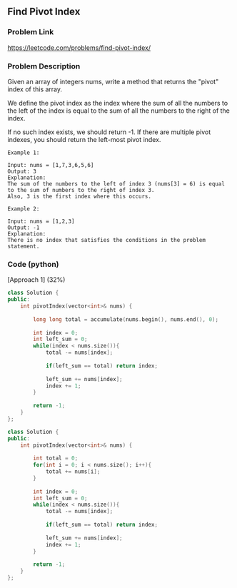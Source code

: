 ## Find Pivot Index

### Problem Link

https://leetcode.com/problems/find-pivot-index/

### Problem Description 

Given an array of integers nums, write a method that returns the "pivot" index of this array.

We define the pivot index as the index where the sum of all the numbers to the left of the index is equal to the sum of all the numbers to the right of the index.

If no such index exists, we should return -1. If there are multiple pivot indexes, you should return the left-most pivot index.

```
Example 1:

Input: nums = [1,7,3,6,5,6]
Output: 3
Explanation:
The sum of the numbers to the left of index 3 (nums[3] = 6) is equal to the sum of numbers to the right of index 3.
Also, 3 is the first index where this occurs.

```

```
Example 2:

Input: nums = [1,2,3]
Output: -1
Explanation:
There is no index that satisfies the conditions in the problem statement.

```


### Code (python)

[Approach 1] (32%) 

```c++
class Solution {
public:
    int pivotIndex(vector<int>& nums) {
        
        long long total = accumulate(nums.begin(), nums.end(), 0);
        
        int index = 0;
        int left_sum = 0;
        while(index < nums.size()){
            total -= nums[index];
            
            if(left_sum == total) return index;
            
            left_sum += nums[index];
            index += 1;
        }
        
        return -1;
    }
};
```

```c++
class Solution {
public:
    int pivotIndex(vector<int>& nums) {
        
        int total = 0;
        for(int i = 0; i < nums.size(); i++){
            total += nums[i];
        }
        
        int index = 0;
        int left_sum = 0;
        while(index < nums.size()){
            total -= nums[index];
            
            if(left_sum == total) return index;
            
            left_sum += nums[index];
            index += 1;
        }
        
        return -1;
    }
};
```